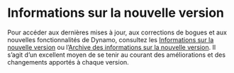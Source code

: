 # Informations sur la nouvelle version

Pour accéder aux dernières mises à jour, aux corrections de bogues et aux nouvelles fonctionnalités de Dynamo, consultez les [Informations sur la nouvelle version](https://github.com/DynamoDS/Dynamo/wiki/Release-Notes) ou l’[Archive des informations sur la nouvelle version](https://github.com/DynamoDS/Dynamo/wiki/Release-Notes-Archive). Il s’agit d’un excellent moyen de se tenir au courant des améliorations et des changements apportés à chaque version.